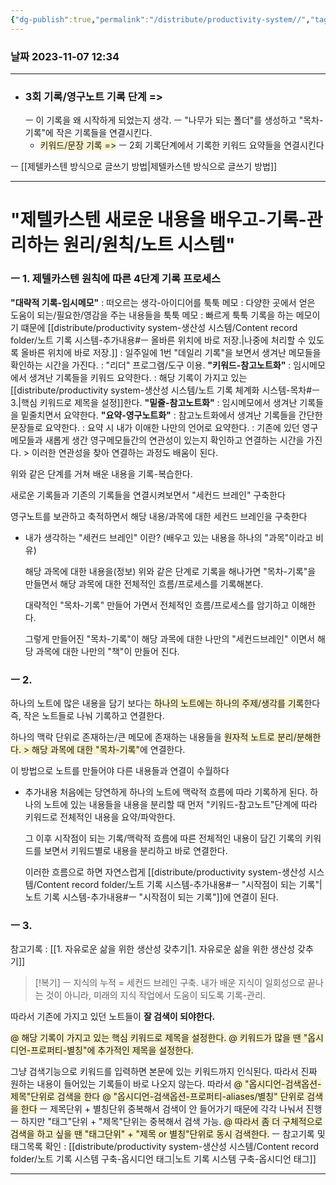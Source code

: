 ```yaml
---
{"dg-publish":true,"permalink":"/distribute/productivity-system//","tags":["목차","배포","생산성/시스템"],"noteIcon":""}
---
```


### 날짜 2023-11-07 12:34

-------------------------------
- ### 3회 기록/영구노트 기록 단계 =>
	ㅡ 이 기록을 왜 시작하게 되었는지 생각.
	ㅡ "나무가 되는 폴더"를 생성하고 "목차-기록"에 작은 기록들을 연결시킨다.
	- <span style="background:rgba(240, 200, 0, 0.2)">키워드/문장 기록 =></span>
	ㅡ 2회 기록단계에서 기록한 키워드 요약들을 연결시킨다

ㅡ [[제텔카스텐 방식으로 글쓰기 방법\|제텔카스텐 방식으로 글쓰기 방법]]

-----

# "제텔카스텐 새로운 내용을 배우고-기록-관리하는 원리/원칙/노트 시스템"


### ㅡ 1. 제텔카스텐 원칙에 따른 4단계 기록 프로세스
	
**"대략적 기록-임시메모"**
	: 떠오르는 생각-아이디어를 툭툭 메모
	: 다양한 곳에서 얻은 도움이 되는/필요한/영감을 주는 내용들을 툭툭 메모
	: 빠르게 툭툭 기록을 하는 메모이기 떄문에 [[distribute/productivity system-생산성 시스템/Content record folder/노트 기록 시스템-추가내용#ㅡ 올바른 위치에 바로 저장.\|나중에 처리할 수 있도록 올바른 위치에 바로 저장.]]
	: 일주일에 1번 "데일리 기록"을 보면서 생겨난 메모들을 확인하는 시간을 가진다.
		: "리더" 프로그램/도구 이용.
**"키워드-참고노트화"**
	: 임시메모에서 생겨난 기록들을 키워드 요약한다.
		: 해당 기록이 가지고 있는 [[distribute/productivity system-생산성 시스템/노트 기록 체계화 시스템-목차#ㅡ 3.\|핵심 키워드로 제목을 설정]]한다.
**"밑줄-참고노트화"**
	: 임시메모에서 생겨난 기록들을 밑줄치면서 요약한다.
**"요약-영구노트화"**
	: 참고노트화에서 생겨난 기록들을 간단한 문장들로 요약한다.
		: 요약 시 내가 이애한 나만의 언어로 요약한다.
	: 기존에 있던 영구메모들과 새롭게 생간 영구메모들간의 연관성이 있는지 확인하고 연결하는 시간을 가진다. > 이러한 연관성을 찾아 연결하는 과정도 배움이 된다.
	
위와 같은 단계를 거쳐 배운 내용을 기록-복습한다.
	
새로운 기록들과 기존의 기록들을 연결시켜보면서 "세컨드 브레인" 구축한다
	
영구노트를 보관하고 축적하면서 해당 내용/과목에 대한 세컨드 브레인을 구축한다

- 내가 생각하는 "세컨드 브레인" 이란? 
	(배우고 있는 내용을 하나의 "과목"이라고 비유)
		
	해당 과목에 대한 내용을(정보) 위와 같은 단계로 기록을 해나가면 "목차-기록"을 만들면서 해당 과목에 대한 전체적인 흐름/프로세스를 기록해본다. 
		
	대략적인 "목차-기록" 만들어 가면서 전체적인 흐름/프로세스를 암기하고 이해한다.
		
	그렇게 만들어진 "목차-기록"이 해당 과목에 대한 나만의 "세컨드브레인" 이면서 해당 과목에 대한 나만의 "책"이 만들어 진다.


### ㅡ 2.
하나의 노트에 많은 내용을 담기 보다는 
<span style="background:rgba(240, 200, 0, 0.2)">하나의 노트에는 하나의 주제/생각를 기록</span>한다
즉, 작은 노트들로 나눠 기록하고 연결한다.
	
하나의 맥락 단위로 존재하는/큰 메모에 존재하는 내용들을 <span style="background:rgba(240, 200, 0, 0.2)">원자적 노트로 분리/분해한다. >  해당 과목에 대한 "목차-기록"</span>에 연결한다.
	
이 방법으로 노트를 만들어야 다른 내용들과 연결이 수월하다 
	
- 추가내용
	처음에는 당연하게 하나의 노트에 맥락적 흐름에 따라 기록하게 된다. 하나의 노트에 있는 내용들을 내용을 분리할 때 먼저 "키워드-참고노트"단계에 따라 키워드로 전체적인 내용을 요약/파악한다.
		
	그 이후 시작점이 되는 기록/맥락적 흐름에 따른 전체적인 내용이 담긴 기록의 키워드를 보면서 키워드별로 내용을 분리하고 바로 연결한다.
		
	이러한 흐름으로 하면 자연스럽게 [[distribute/productivity system-생산성 시스템/Content record folder/노트 기록 시스템-추가내용#ㅡ "시작점이 되는 기록"\|노트 기록 시스템-추가내용#ㅡ "시작점이 되는 기록"]]에 연결이 된다.


### ㅡ 3.
참고기록 : [[1. 자유로운 삶을 위한 생산성 갖추기\|1. 자유로운 삶을 위한 생산성 갖추기]]

> [!복기]
> ㅡ
> 지식의 누적 = 세컨드 브레인 구축.
> 내가 배운 지식이 일회성으로 끝나는 것이 아니라, 미래의 지식 작업에서 도움이 되도록 기록-관리.
	
따라서 기존에 가지고 있던 노트들이 **잘 검색이 되야한다.**
	
<span style="background:rgba(240, 200, 0, 0.2)">@ 해당 기록이 가지고 있는 핵심 키워드로 제목을 설정한다.</span>
<span style="background:rgba(240, 200, 0, 0.2)">@ 키워드가 많을 땐 "옵시디언-프로퍼티-별칭"에 추가적인 제목을 설정한다.</span>
	
그냥 검색기능으로 키워드를 입력하면 본문에 있는 키워드까지 인식된다. 따라서 진짜  원하는 내용이 들어있는 기록들이 바로 나오지 않는다. 
따라서 
<span style="background:rgba(240, 200, 0, 0.2)">@ "옵시디언-검색옵션-제목"단위로 검색을 한다</span> 
<span style="background:rgba(240, 200, 0, 0.2)">@ "옵시디언-검색옵션-프로퍼티-aliases/별칭" 단위로 검색을 한다</span>
	ㅡ
	제목단위 + 별칭단위 중복해서 검색이 안 들어가기 때문에 각각 나눠서 진행
		ㅡ
		하지만 "태그"단위 + "제목"단위는 중복해서 검색 가능.
<span style="background:rgba(240, 200, 0, 0.2)">@ 따라서 좀 더 구체적으로 검색을 하고 싶을 땐 "태그단위" + "제목 or 별칭"단위로 동시 검색한다.</span>
	ㅡ 참고기록 및 태그목록 확인 : [[distribute/productivity system-생산성 시스템/Content record folder/노트 기록 시스템 구축-옵시디언 태그\|노트 기록 시스템 구축-옵시디언 태그]]



-----------------


